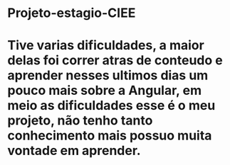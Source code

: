 # Projeto-estagio-CIEE
# Tive varias dificuldades, a maior delas foi correr atras de conteudo e aprender nesses ultimos dias um pouco mais sobre a Angular, em meio as dificuldades esse é o meu projeto, não tenho tanto conhecimento mais possuo muita vontade em aprender.

